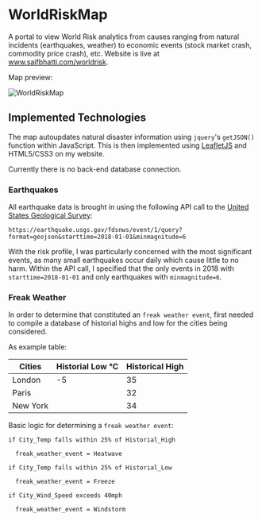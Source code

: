 # WorldRiskMap
A portal to view World Risk analytics from causes ranging from natural incidents (earthquakes, weather) to economic events (stock market crash, commodity price crash), etc. Website is live at www.saifbhatti.com/worldrisk.

Map preview:

![WorldRiskMap](http://res.cloudinary.com/dcl78rpmg/image/upload/c_limit,q_10,w_819/v1517327976/worldrisk_hvizxz.png "World Risk Map")

## Implemented Technologies
The map autoupdates natural disaster information using `jquery`'s `getJSON()` function within JavaScript. This is then implemented using [LeafletJS](http://leafletjs.com) and HTML5/CSS3 on my website.

Currently there is no back-end database connection.

### Earthquakes

All earthquake data is brought in using the following API call to the [United States Geological Survey](https://earthquake.usgs.gov):

`https://earthquake.usgs.gov/fdsnws/event/1/query?format=geojson&starttime=2018-01-01&minmagnitude=6`

With the risk profile, I was particularly concerned with the most significant events, as many small earthquakes occur daily which cause little to no harm. Within the API call, I specified that the only events in 2018 with `starttime=2018-01-01` and only earthquakes with `minmagnitude=6`.

### Freak Weather

In order to determine that constituted an `freak weather event`, first needed to compile a database of historial highs and low for the cities being considered. 

As example table:

| Cities   | Historial Low °C | Historical High |
|----------|------------------|-----------------|
| London   |        -5        |        35       |
| Paris    |                  |        32       |
| New York |                  |        34       |

Basic  logic for determining a `freak weather event`:

```
if City_Temp falls within 25% of Historial_High 

  freak_weather_event = Heatwave

if City_Temp falls within 25% of Historial_Low

  freak_weather_event = Freeze

if City_Wind_Speed exceeds 40mph

  freak_weather_event = Windstorm
  
```

  
  


